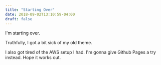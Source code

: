 ```yaml
---
title: "Starting Over"
date: 2018-09-02T13:10:59-04:00
draft: false
---
```


I'm starting over.

Truthfully, I got a bit sick of my old theme.

I also got tired of the AWS setup I had. I'm gonna give Github Pages a try
instead. Hope it works out.
